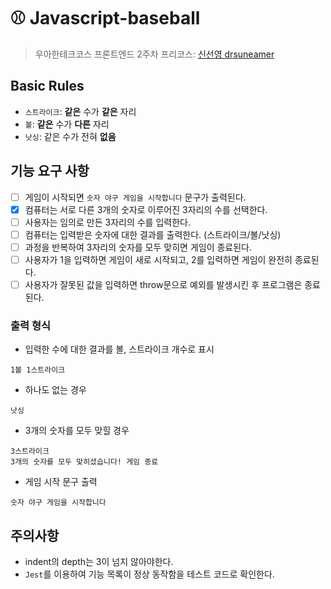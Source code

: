 # ⚾ Javascript-baseball

> 우아한테크코스 프론트엔드 2주차 프리코스: [신선영 drsuneamer](https://github.com/drsuneamer)

## Basic Rules

- `스트라이크`: **같은** 수가 **같은** 자리
- `볼`: **같은** 수가 **다른** 자리
- `낫싱`: 같은 수가 전혀 **없음**

## 기능 요구 사항

- [ ] 게임이 시작되면 `숫자 야구 게임을 시작합니다` 문구가 출력된다.
- [x] 컴퓨터는 서로 다른 3개의 숫자로 이루어진 3자리의 수를 선택한다.
- [ ] 사용자는 임의로 만든 3자리의 수를 입력한다.
- [ ] 컴퓨터는 입력받은 숫자에 대한 결과를 출력한다. (스트라이크/볼/낫싱)
- [ ] 과정을 반복하여 3자리의 숫자를 모두 맞히면 게임이 종료된다.
- [ ] 사용자가 1을 입력하면 게임이 새로 시작되고, 2를 입력하면 게임이 완전히 종료된다.
- [ ] 사용자가 잘못된 값을 입력하면 throw문으로 예외를 발생시킨 후 프로그램은 종료된다.

### 출력 형식

- 입력한 수에 대한 결과를 볼, 스트라이크 개수로 표시

```
1볼 1스트라이크
```

- 하나도 없는 경우

```
낫싱
```

- 3개의 숫자를 모두 맞힐 경우

```
3스트라이크
3개의 숫자를 모두 맞히셨습니다! 게임 종료
```

- 게임 시작 문구 출력

```
숫자 야구 게임을 시작합니다
```

## 주의사항

- indent의 depth는 3이 넘지 않아야한다.
- `Jest`를 이용하여 기능 목록이 정상 동작함을 테스트 코드로 확인한다.
